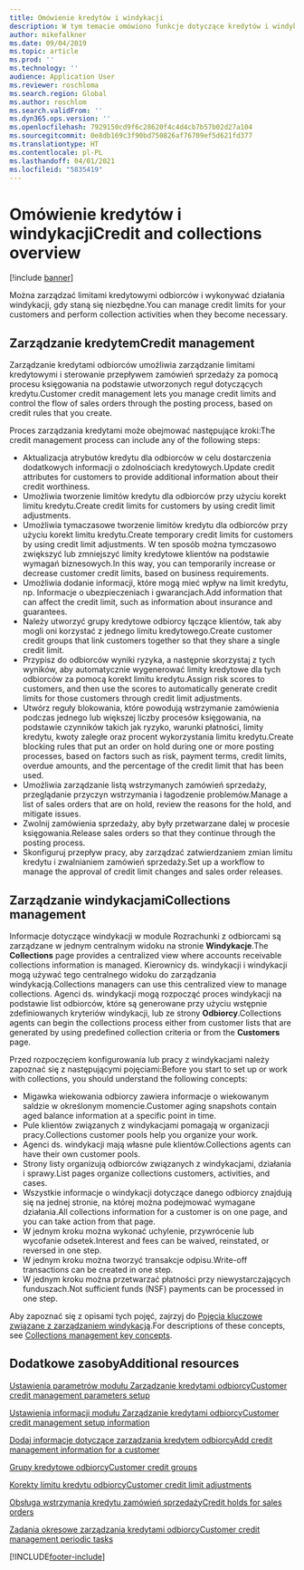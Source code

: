```yaml
---
title: Omówienie kredytów i windykacji
description: W tym temacie omówiono funkcje dotyczące kredytów i windykacji.
author: mikefalkner
ms.date: 09/04/2019
ms.topic: article
ms.prod: ''
ms.technology: ''
audience: Application User
ms.reviewer: roschloma
ms.search.region: Global
ms.author: roschlom
ms.search.validFrom: ''
ms.dyn365.ops.version: ''
ms.openlocfilehash: 7929150cd9f6c28620f4c4d4cb7b57b02d27a104
ms.sourcegitcommit: 0e8db169c3f90bd750826af76709ef5d621fd377
ms.translationtype: HT
ms.contentlocale: pl-PL
ms.lasthandoff: 04/01/2021
ms.locfileid: "5835419"
---
```

# <a name="credit-and-collections-overview"></a><span data-ttu-id="9b9ca-103">Omówienie kredytów i windykacji</span><span class="sxs-lookup"><span data-stu-id="9b9ca-103">Credit and collections overview</span></span>

[!include [banner](../includes/banner.md)]

<span data-ttu-id="9b9ca-104">Można zarządzać limitami kredytowymi odbiorców i wykonywać działania windykacji, gdy staną się niezbędne.</span><span class="sxs-lookup"><span data-stu-id="9b9ca-104">You can manage credit limits for your customers and perform collection activities when they become necessary.</span></span>

## <a name="credit-management"></a><span data-ttu-id="9b9ca-105">Zarządzanie kredytem</span><span class="sxs-lookup"><span data-stu-id="9b9ca-105">Credit management</span></span>

<span data-ttu-id="9b9ca-106">Zarządzanie kredytami odbiorców umożliwia zarządzanie limitami kredytowymi i sterowanie przepływem zamówień sprzedaży za pomocą procesu księgowania na podstawie utworzonych reguł dotyczących kredytu.</span><span class="sxs-lookup"><span data-stu-id="9b9ca-106">Customer credit management lets you manage credit limits and control the flow of sales orders through the posting process, based on credit rules that you create.</span></span>

<span data-ttu-id="9b9ca-107">Proces zarządzania kredytami może obejmować następujące kroki:</span><span class="sxs-lookup"><span data-stu-id="9b9ca-107">The credit management process can include any of the following steps:</span></span>

- <span data-ttu-id="9b9ca-108">Aktualizacja atrybutów kredytu dla odbiorców w celu dostarczenia dodatkowych informacji o zdolnościach kredytowych.</span><span class="sxs-lookup"><span data-stu-id="9b9ca-108">Update credit attributes for customers to provide additional information about their credit worthiness.</span></span>
- <span data-ttu-id="9b9ca-109">Umożliwia tworzenie limitów kredytu dla odbiorców przy użyciu korekt limitu kredytu.</span><span class="sxs-lookup"><span data-stu-id="9b9ca-109">Create credit limits for customers by using credit limit adjustments.</span></span>
- <span data-ttu-id="9b9ca-110">Umożliwia tymaczasowe tworzenie limitów kredytu dla odbiorców przy użyciu korekt limitu kredytu.</span><span class="sxs-lookup"><span data-stu-id="9b9ca-110">Create temporary credit limits for customers by using credit limit adjustments.</span></span> <span data-ttu-id="9b9ca-111">W ten sposób można tymczasowo zwiększyć lub zmniejszyć limity kredytowe klientów na podstawie wymagań biznesowych.</span><span class="sxs-lookup"><span data-stu-id="9b9ca-111">In this way, you can temporarily increase or decrease customer credit limits, based on business requirements.</span></span>
- <span data-ttu-id="9b9ca-112">Umożliwia dodanie informacji, które mogą mieć wpływ na limit kredytu, np. Informacje o ubezpieczeniach i gwarancjach.</span><span class="sxs-lookup"><span data-stu-id="9b9ca-112">Add information that can affect the credit limit, such as information about insurance and guarantees.</span></span>
- <span data-ttu-id="9b9ca-113">Należy utworzyć grupy kredytowe odbiorcy łączące klientów, tak aby mogli oni korzystać z jednego limitu kredytowego.</span><span class="sxs-lookup"><span data-stu-id="9b9ca-113">Create customer credit groups that link customers together so that they share a single credit limit.</span></span>
- <span data-ttu-id="9b9ca-114">Przypisz do odbiorców wyniki ryzyka, a następnie skorzystaj z tych wyników, aby automatycznie wygenerować limity kredytowe dla tych odbiorców za pomocą korekt limitu kredytu.</span><span class="sxs-lookup"><span data-stu-id="9b9ca-114">Assign risk scores to customers, and then use the scores to automatically generate credit limits for those customers through credit limit adjustments.</span></span>
- <span data-ttu-id="9b9ca-115">Utwórz reguły blokowania, które powodują wstrzymanie zamówienia podczas jednego lub większej liczby procesów księgowania, na podstawie czynników takich jak ryzyko, warunki płatności, limity kredytu, kwoty zaległe oraz procent wykorzystania limitu kredytu.</span><span class="sxs-lookup"><span data-stu-id="9b9ca-115">Create blocking rules that put an order on hold during one or more posting processes, based on factors such as risk, payment terms, credit limits, overdue amounts, and the percentage of the credit limit that has been used.</span></span>
- <span data-ttu-id="9b9ca-116">Umożliwia zarządzanie listą wstrzymanych zamówień sprzedaży, przeglądanie przyczyn wstrzymania i łagodzenie problemów.</span><span class="sxs-lookup"><span data-stu-id="9b9ca-116">Manage a list of sales orders that are on hold, review the reasons for the hold, and mitigate issues.</span></span>
- <span data-ttu-id="9b9ca-117">Zwolnij zamówienia sprzedaży, aby były przetwarzane dalej w procesie księgowania.</span><span class="sxs-lookup"><span data-stu-id="9b9ca-117">Release sales orders so that they continue through the posting process.</span></span>
- <span data-ttu-id="9b9ca-118">Skonfiguruj przepływ pracy, aby zarządzać zatwierdzaniem zmian limitu kredytu i zwalnianiem zamówień sprzedaży.</span><span class="sxs-lookup"><span data-stu-id="9b9ca-118">Set up a workflow to manage the approval of credit limit changes and sales order releases.</span></span>

## <a name="collections-management"></a><span data-ttu-id="9b9ca-119">Zarządzanie windykacjami</span><span class="sxs-lookup"><span data-stu-id="9b9ca-119">Collections management</span></span>

<span data-ttu-id="9b9ca-120">Informacje dotyczące windykacji w module Rozrachunki z odbiorcami są zarządzane w jednym centralnym widoku na stronie **Windykacje**.</span><span class="sxs-lookup"><span data-stu-id="9b9ca-120">The **Collections** page provides a centralized view where accounts receivable collections information is managed.</span></span> <span data-ttu-id="9b9ca-121">Kierownicy ds. windykacji i windykacji mogą używać tego centralnego widoku do zarządzania windykacją.</span><span class="sxs-lookup"><span data-stu-id="9b9ca-121">Collections managers can use this centralized view to manage collections.</span></span> <span data-ttu-id="9b9ca-122">Agenci ds. windykacji mogą rozpocząć proces windykacji na podstawie list odbiorców, które są generowane przy użyciu wstępnie zdefiniowanych kryteriów windykacji, lub ze strony **Odbiorcy**.</span><span class="sxs-lookup"><span data-stu-id="9b9ca-122">Collections agents can begin the collections process either from customer lists that are generated by using predefined collection criteria or from the **Customers** page.</span></span>

<span data-ttu-id="9b9ca-123">Przed rozpoczęciem konfigurowania lub pracy z windykacjami należy zapoznać się z następującymi pojęciami:</span><span class="sxs-lookup"><span data-stu-id="9b9ca-123">Before you start to set up or work with collections, you should understand the following concepts:</span></span>

- <span data-ttu-id="9b9ca-124">Migawka wiekowania odbiorcy zawiera informacje o wiekowanym saldzie w określonym momencie.</span><span class="sxs-lookup"><span data-stu-id="9b9ca-124">Customer aging snapshots contain aged balance information at a specific point in time.</span></span>
- <span data-ttu-id="9b9ca-125">Pule klientów związanych z windykacjami pomagają w organizacji pracy.</span><span class="sxs-lookup"><span data-stu-id="9b9ca-125">Collections customer pools help you organize your work.</span></span>
- <span data-ttu-id="9b9ca-126">Agenci ds. windykacji mają własne pule klientów.</span><span class="sxs-lookup"><span data-stu-id="9b9ca-126">Collections agents can have their own customer pools.</span></span>
- <span data-ttu-id="9b9ca-127">Strony listy organizują odbiorców związanych z windykacjami, działania i sprawy.</span><span class="sxs-lookup"><span data-stu-id="9b9ca-127">List pages organize collections customers, activities, and cases.</span></span>
- <span data-ttu-id="9b9ca-128">Wszystkie informacje o windykacji dotyczące danego odbiorcy znajdują się na jednej stronie, na której można podejmować wymagane działania.</span><span class="sxs-lookup"><span data-stu-id="9b9ca-128">All collections information for a customer is on one page, and you can take action from that page.</span></span>
- <span data-ttu-id="9b9ca-129">W jednym kroku można wykonać uchylenie, przywrócenie lub wycofanie odsetek.</span><span class="sxs-lookup"><span data-stu-id="9b9ca-129">Interest and fees can be waived, reinstated, or reversed in one step.</span></span>
- <span data-ttu-id="9b9ca-130">W jednym kroku można tworzyć transakcje odpisu.</span><span class="sxs-lookup"><span data-stu-id="9b9ca-130">Write-off transactions can be created in one step.</span></span>
- <span data-ttu-id="9b9ca-131">W jednym kroku można przetwarzać płatności przy niewystarczających funduszach.</span><span class="sxs-lookup"><span data-stu-id="9b9ca-131">Not sufficient funds (NSF) payments can be processed in one step.</span></span>

<span data-ttu-id="9b9ca-132">Aby zapoznać się z opisami tych pojęć, zajrzyj do [Pojęcia kluczowe związane z zarządzaniem windykacją](./cm-collections-concepts.md).</span><span class="sxs-lookup"><span data-stu-id="9b9ca-132">For descriptions of these concepts, see [Collections management key concepts](./cm-collections-concepts.md).</span></span>

## <a name="additional-resources"></a><span data-ttu-id="9b9ca-133">Dodatkowe zasoby</span><span class="sxs-lookup"><span data-stu-id="9b9ca-133">Additional resources</span></span>

[<span data-ttu-id="9b9ca-134">Ustawienia parametrów modułu Zarządzanie kredytami odbiorcy</span><span class="sxs-lookup"><span data-stu-id="9b9ca-134">Customer credit management parameters setup</span></span>](./cm-credit-mgmt-setup.md)

[<span data-ttu-id="9b9ca-135">Ustawienia informacji modułu Zarządzanie kredytami odbiorcy</span><span class="sxs-lookup"><span data-stu-id="9b9ca-135">Customer credit management setup information</span></span>](./cm-setup-information.md)

[<span data-ttu-id="9b9ca-136">Dodaj informacje dotyczące zarządzania kredytem odbiorcy</span><span class="sxs-lookup"><span data-stu-id="9b9ca-136">Add credit management information for a customer</span></span>](./cm-add-credit-mgmt-information-customer.md)

[<span data-ttu-id="9b9ca-137">Grupy kredytowe odbiorcy</span><span class="sxs-lookup"><span data-stu-id="9b9ca-137">Customer credit groups</span></span>](./cm-customer-credit-groups.md)

[<span data-ttu-id="9b9ca-138">Korekty limitu kredytu odbiorcy</span><span class="sxs-lookup"><span data-stu-id="9b9ca-138">Customer credit limit adjustments</span></span>](./cm-credit-limit-adjustments.md)

[<span data-ttu-id="9b9ca-139">Obsługa wstrzymania kredytu zamówień sprzedaży</span><span class="sxs-lookup"><span data-stu-id="9b9ca-139">Credit holds for sales orders</span></span>](./cm-sales-order-credit-holds.md)

[<span data-ttu-id="9b9ca-140">Zadania okresowe zarządzania kredytami odbiorcy</span><span class="sxs-lookup"><span data-stu-id="9b9ca-140">Customer credit management periodic tasks</span></span>](./cm-periodic-tasks.md)


[!INCLUDE[footer-include](../../includes/footer-banner.md)]